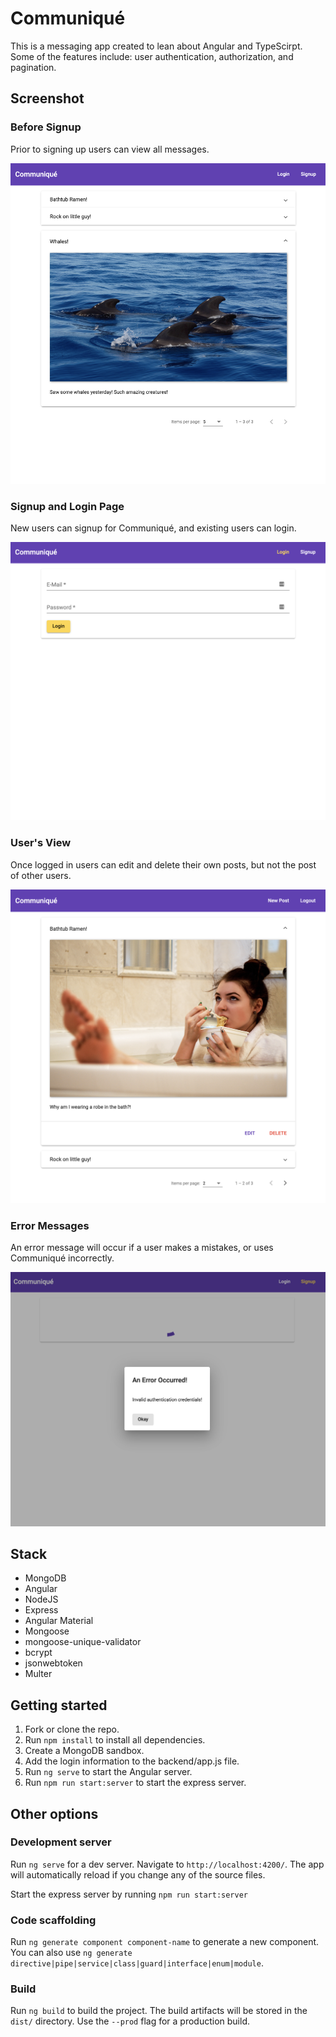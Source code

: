 # Communiqué

This is a messaging app created to lean about Angular and TypeScirpt. Some of the features include: user authentication, authorization, and pagination.

## Screenshot

### Before Signup

Prior to signing up users can view all messages.

!["Prior to signing up users can view all messages"](https://github.com/Lizzyfemme/communique/blob/master/screenshots/prior-to-signup.png)

### Signup and Login Page

New users can signup for Communiqué, and existing users can login.

!["Signup and login page"](https://github.com/Lizzyfemme/communique/blob/master/screenshots/singup-and-login.png)

### User's View

Once logged in users can edit and delete their own posts, but not the post of other users.

!["Edit and Delete buttons visable on posts"](https://github.com/Lizzyfemme/communique/blob/master/screenshots/user-view.png)

### Error Messages

An error message will occur if a user makes a mistakes, or uses Communiqué incorrectly.

!["Error Message popup"](https://github.com/Lizzyfemme/communique/blob/master/screenshots/error.png)

## Stack

- MongoDB
- Angular
- NodeJS
- Express
- Angular Material
- Mongoose
- mongoose-unique-validator
- bcrypt
- jsonwebtoken
- Multer

## Getting started

1. Fork or clone the repo.
2. Run `npm install` to install all dependencies.
3. Create a MongoDB sandbox.
4. Add the login information to the backend/app.js file.
5. Run `ng serve` to start the Angular server.
6. Run `npm run start:server` to start the express server.

## Other options

### Development server

Run `ng serve` for a dev server. Navigate to `http://localhost:4200/`. The app will automatically reload if you change any of the source files.

Start the express server by running `npm run start:server`

### Code scaffolding

Run `ng generate component component-name` to generate a new component. You can also use `ng generate directive|pipe|service|class|guard|interface|enum|module`.

### Build

Run `ng build` to build the project. The build artifacts will be stored in the `dist/` directory. Use the `--prod` flag for a production build.
